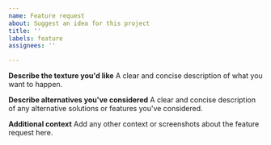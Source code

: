 ```yaml
---
name: Feature request
about: Suggest an idea for this project
title: ''
labels: feature
assignees: ''

---
```


**Describe the texture you'd like**
A clear and concise description of what you want to happen.

**Describe alternatives you've considered**
A clear and concise description of any alternative solutions or features you've considered.

**Additional context**
Add any other context or screenshots about the feature request here.
